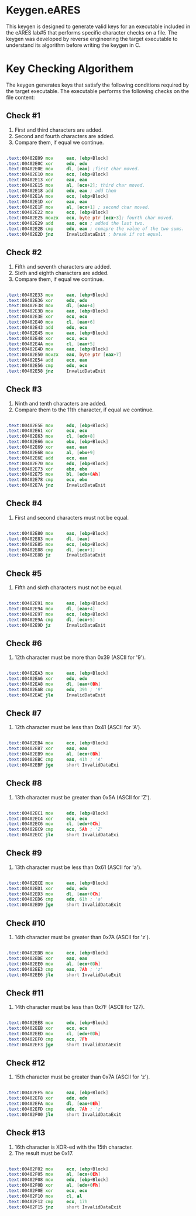 # Keygen.eARES


This keygen is designed to generate valid keys for an executable included in the eARES lab#5 that performs specific character checks on a file. The keygen was developed by reverse engineering the target executable to understand its algorithm before writing the keygen in C. 

# Key Checking Algorithem

The keygen generates keys that satisfy the following conditions required by the target executable. The executable performs the following checks on the file content:

## Check #1

  1. First and third characters are added.
  2. Second and fourth characters are added.
  3. Compare them, if equal we continue.

```asm

.text:00402E09 mov     eax, [ebp+Block]
.text:00402E0C xor     edx, edx
.text:00402E0E mov     dl, [eax] ;first char moved.
.text:00402E10 mov     ecx, [ebp+Block]
.text:00402E13 xor     eax, eax
.text:00402E15 mov     al, [ecx+2]; third char moved.
.text:00402E18 add     edx, eax ; add them
.text:00402E1A mov     ecx, [ebp+Block]
.text:00402E1D xor     eax, eax
.text:00402E1F mov     al, [ecx+1] ; second char moved.
.text:00402E22 mov     ecx, [ebp+Block]
.text:00402E25 movzx   ecx, byte ptr [ecx+3]; fourth char moved.
.text:00402E29 add     eax, ecx ; added the last two.
.text:00402E2B cmp     edx, eax ; comapre the value of the two sums.
.text:00402E2D jnz     InvalidDataExit ; break if not equal.
```
## Check #2

  1. Fifth and seventh characters are added.
  2. Sixth and eighth characters are added.
  3. Compare them, if equal we continue.

```asm

.text:00402E33 mov     eax, [ebp+Block]
.text:00402E36 xor     edx, edx
.text:00402E38 mov     dl, [eax+4]
.text:00402E3B mov     eax, [ebp+Block]
.text:00402E3E xor     ecx, ecx
.text:00402E40 mov     cl, [eax+6]
.text:00402E43 add     edx, ecx
.text:00402E45 mov     eax, [ebp+Block]
.text:00402E48 xor     ecx, ecx
.text:00402E4A mov     cl, [eax+5]
.text:00402E4D mov     eax, [ebp+Block]
.text:00402E50 movzx   eax, byte ptr [eax+7]
.text:00402E54 add     ecx, eax
.text:00402E56 cmp     edx, ecx
.text:00402E58 jnz     InvalidDataExit
```
## Check #3

  1. Ninth and tenth characters are added.
  2. Compare them to the 11th character, if equal we continue.

```asm

.text:00402E5E mov     edx, [ebp+Block]
.text:00402E61 xor     ecx, ecx
.text:00402E63 mov     cl, [edx+8]
.text:00402E66 mov     ebx, [ebp+Block]
.text:00402E69 xor     eax, eax
.text:00402E6B mov     al, [ebx+9]
.text:00402E6E add     ecx, eax
.text:00402E70 mov     edx, [ebp+Block]
.text:00402E73 xor     ebx, ebx
.text:00402E75 mov     bl, [edx+0Ah]
.text:00402E78 cmp     ecx, ebx
.text:00402E7A jnz     InvalidDataExit
```
## Check #4

  1. First and second characters must not be equal.

```asm

.text:00402E80 mov     eax, [ebp+Block]
.text:00402E83 mov     dl, [eax]
.text:00402E85 mov     ecx, [ebp+Block]
.text:00402E88 cmp     dl, [ecx+1]
.text:00402E8B jz      InvalidDataExit
```
## Check #5

 1. Fifth and sixth characters must not be equal.

```asm

.text:00402E91 mov     eax, [ebp+Block]
.text:00402E94 mov     dl, [eax+4]
.text:00402E97 mov     ecx, [ebp+Block]
.text:00402E9A cmp     dl, [ecx+5]
.text:00402E9D jz      InvalidDataExit
```
## Check #6

  1. 12th character must be more than 0x39 (ASCII for '9').

```asm

.text:00402EA3 mov     eax, [ebp+Block]
.text:00402EA6 xor     edx, edx
.text:00402EA8 mov     dl, [eax+0Bh]
.text:00402EAB cmp     edx, 39h ; '9'
.text:00402EAE jle     InvalidDataExit
```
## Check #7

  1. 12th character must be less than 0x41 (ASCII for 'A').

```asm

.text:00402EB4 mov     ecx, [ebp+Block]
.text:00402EB7 xor     eax, eax
.text:00402EB9 mov     al, [ecx+0Bh]
.text:00402EBC cmp     eax, 41h ; 'A'
.text:00402EBF jge     short InvalidDataExi
```
## Check #8

  1. 13th character must be greater than 0x5A (ASCII for 'Z').

```asm

.text:00402EC1 mov     edx, [ebp+Block]
.text:00402EC4 xor     ecx, ecx
.text:00402EC6 mov     cl, [edx+0Ch]
.text:00402EC9 cmp     ecx, 5Ah ; 'Z'
.text:00402ECC jle     short InvalidDataExi
```
## Check #9

  1. 13th character must be less than 0x61 (ASCII for 'a').

```asm

.text:00402ECE mov     eax, [ebp+Block]
.text:00402ED1 xor     edx, edx
.text:00402ED3 mov     dl, [eax+0Ch]
.text:00402ED6 cmp     edx, 61h ; 'a'
.text:00402ED9 jge     short InvalidDataExit
```
## Check #10

1. 14th character must be greater than 0x7A (ASCII for 'z').

```asm

.text:00402EDB mov     ecx, [ebp+Block]
.text:00402EDE xor     eax, eax
.text:00402EE0 mov     al, [ecx+0Dh]
.text:00402EE3 cmp     eax, 7Ah ; 'z'
.text:00402EE6 jle     short InvalidDataExit
```
## Check #11

  1. 14th character must be less than 0x7F (ASCII for 127).

```asm

.text:00402EE8 mov     edx, [ebp+Block]
.text:00402EEB xor     ecx, ecx
.text:00402EED mov     cl, [edx+0Dh]
.text:00402EF0 cmp     ecx, 7Fh
.text:00402EF3 jge     short InvalidDataExit
```
## Check #12

  1. 15th character must be greater than 0x7A (ASCII for 'z').

```asm

.text:00402EF5 mov     eax, [ebp+Block]
.text:00402EF8 xor     edx, edx
.text:00402EFA mov     dl, [eax+0Eh]
.text:00402EFD cmp     edx, 7Ah ; 'z'
.text:00402F00 jle     short InvalidDataExit
```
## Check #13

  1. 16th character is XOR-ed with the 15th character.
  2. The result must be 0x17.

```asm

.text:00402F02 mov     ecx, [ebp+Block]
.text:00402F05 mov     al, [ecx+0Eh]
.text:00402F08 mov     edx, [ebp+Block]
.text:00402F0B xor     al, [edx+0Fh]
.text:00402F0E xor     ecx, ecx
.text:00402F10 mov     cl, al
.text:00402F12 cmp     ecx, 17h
.text:00402F15 jnz     short InvalidDataExit
```
